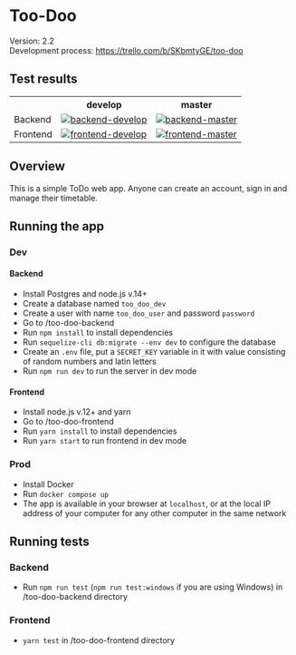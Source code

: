 # Too-Doo

Version: 2.2</br>
Development process: https://trello.com/b/SKbmtyGE/too-doo

## Test results

<table>
  <tr>
    <th></th>
    <th>develop</th>
    <th>master</th>
  </tr>

  <tr>
    <td>
      Backend
    </td>
    <td>
      <a href="https://github.com/TheGreenBeaver/Too-Doo/actions/workflows/backend.yml?query=branch%3Adevelop">
        <img 
          src="https://github.com/TheGreenBeaver/Too-Doo/actions/workflows/backend.yml/badge.svg?branch=develop"
          alt="backend-develop"
        />
      </a>
    </td>
    <td>
      <a href="https://github.com/TheGreenBeaver/Too-Doo/actions/workflows/backend.yml?query=branch%3Amaster">
        <img 
          src="https://github.com/TheGreenBeaver/Too-Doo/actions/workflows/backend.yml/badge.svg?branch=master"
          alt="backend-master"
        />
      </a>
    </td>
  </tr>

  <tr>
    <td>
      Frontend
    </td>
    <td>
      <a href="https://github.com/TheGreenBeaver/Too-Doo/actions/workflows/frontend.yml?query=branch%3Adevelop">
        <img 
          src="https://github.com/TheGreenBeaver/Too-Doo/actions/workflows/frontend.yml/badge.svg?branch=develop"
          alt="frontend-develop"
        />
      </a>
    </td>
    <td>
      <a href="https://github.com/TheGreenBeaver/Too-Doo/actions/workflows/frontend.yml?query=branch%3Amaster">
        <img 
          src="https://github.com/TheGreenBeaver/Too-Doo/actions/workflows/frontend.yml/badge.svg?branch=master"
          alt="frontend-master"
        />
      </a>
    </td>
  </tr>
</table>

## Overview

This is a simple ToDo web app. Anyone can create an account, sign in and manage their timetable.

## Running the app

### Dev

#### Backend

- Install Postgres and node.js v.14+
- Create a database named `too_doo_dev`
- Create a user with name `too_doo_user` and password `password`
- Go to /too-doo-backend
- Run `npm install` to install dependencies
- Run `sequelize-cli db:migrate --env dev` to configure the database
- Create an `.env` file, put a `SECRET_KEY` variable in it with value consisting of random numbers and latin letters
- Run `npm run dev` to run the server in dev mode

#### Frontend

- Install node.js v.12+ and yarn
- Go to /too-doo-frontend
- Run `yarn install` to install dependencies
- Run `yarn start` to run frontend in dev mode

### Prod

- Install Docker
- Run `docker compose up`
- The app is available in your browser at `localhost`, or at the local IP address of your computer for any other
  computer in the same network

## Running tests

### Backend

- Run `npm run test` (`npm run test:windows` if you are using Windows) in /too-doo-backend directory

### Frontend

- `yarn test` in /too-doo-frontend directory